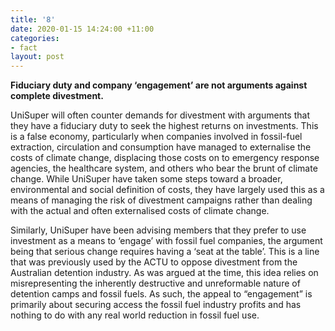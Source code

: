```yaml
---
title: '8'
date: 2020-01-15 14:24:00 +11:00
categories:
- fact
layout: post
---
```


**Fiduciary duty and company ‘engagement’ are not arguments against complete divestment.**

UniSuper will often counter demands for divestment with arguments that they have a fiduciary duty to seek the highest returns on investments. This is a false economy, particularly when companies involved in fossil-fuel extraction, circulation and consumption have managed to externalise the costs of climate change, displacing those costs on to emergency response agencies, the healthcare system, and others who bear the brunt of climate change. While UniSuper have taken some steps toward a broader, environmental and social definition of costs, they have largely used this as a means of managing the risk of divestment campaigns rather than dealing with the actual and often externalised costs of climate change.

Similarly, UniSuper have been advising members that they prefer to use investment as a means to ‘engage’ with fossil fuel companies, the argument being that serious change requires having a ‘seat at the table’. This is a line that was previously used by the ACTU to oppose divestment from the Australian detention industry. As was argued at the time, this idea relies on misrepresenting the inherently destructive and unreformable nature of detention camps and fossil fuels. As such, the appeal to “engagement” is primarily about securing access the fossil fuel industry profits and has nothing to do with any real world reduction in fossil fuel use.